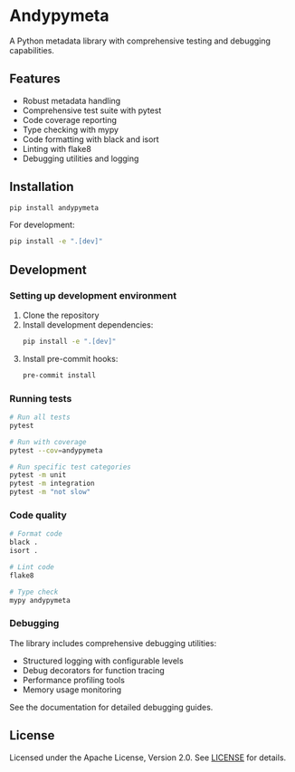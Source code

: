 # Andypymeta

A Python metadata library with comprehensive testing and debugging capabilities.

## Features

- Robust metadata handling
- Comprehensive test suite with pytest
- Code coverage reporting
- Type checking with mypy
- Code formatting with black and isort
- Linting with flake8
- Debugging utilities and logging

## Installation

```bash
pip install andypymeta
```

For development:

```bash
pip install -e ".[dev]"
```

## Development

### Setting up development environment

1. Clone the repository
2. Install development dependencies:
   ```bash
   pip install -e ".[dev]"
   ```
3. Install pre-commit hooks:
   ```bash
   pre-commit install
   ```

### Running tests

```bash
# Run all tests
pytest

# Run with coverage
pytest --cov=andypymeta

# Run specific test categories
pytest -m unit
pytest -m integration
pytest -m "not slow"
```

### Code quality

```bash
# Format code
black .
isort .

# Lint code
flake8

# Type check
mypy andypymeta
```

### Debugging

The library includes comprehensive debugging utilities:

- Structured logging with configurable levels
- Debug decorators for function tracing
- Performance profiling tools
- Memory usage monitoring

See the documentation for detailed debugging guides.

## License

Licensed under the Apache License, Version 2.0. See [LICENSE](LICENSE) for details.